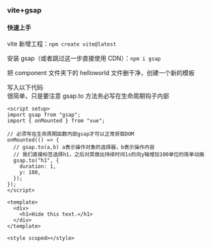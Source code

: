 ### vite+gsap

#### 快速上手

vite 新增工程：`npm create vite@latest`

安装 gsap（或者跳过这一步直接使用 CDN）：`npm i gsap`

把 component 文件夹下的 helloworld 文件删干净，创建一个新的模板

写入以下代码  
很简单，只是要注意 gsap.to 方法务必写在生命周期钩子内部

```vue
<script setup>
import gsap from "gsap";
import { onMounted } from "vue";

// 必须写在生命周期函数内部gsap才可以正常获取DOM
onMounted(() => {
  // gsap.to(a,b) a表示操作对象的选择器，b表示操作内容
  // 我们直接标签选择h1，之后对其做出持续时间1s的向y轴增加100单位的简单动画
  gsap.to("h1", {
    duration: 1,
    y: 100,
  });
});
</script>

<template>
  <div>
    <h1>Hide this text.</h1>
  </div>
</template>

<style scoped></style>
```

<br>

####
